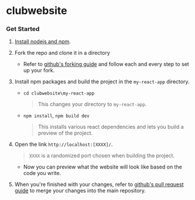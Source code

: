 # clubwebsite

### Get Started
1. [Install nodejs and npm](https://docs.npmjs.com/downloading-and-installing-node-js-and-npm).

2. Fork the repo and clone it in a directory
    - Refer to [github's forking guide](https://docs.github.com/en/pull-requests/collaborating-with-pull-requests/working-with-forks/fork-a-repo#forking-a-repository) and follow each and every step to set up your fork.

3. Install npm packages and build the project in the `my-react-app` directory.
    - `cd clubwebsite\my-react-app` 
        > This changes your directory to `my-react-app`.
    - `npm install`, `npm build dev`
        > This installs various react dependencies and lets you build a preview of the project.
    
4. Open the link `http://localhost:[XXXX]/`.
    > `XXXX` is a randomized port chosen when building the project.
    - Now you can preview what the website will look like based on the code you write.
    

5. When you're finished with your changes, refer to [github's pull request guide](https://docs.github.com/en/pull-requests/collaborating-with-pull-requests/proposing-changes-to-your-work-with-pull-requests/creating-a-pull-request-from-a-fork) to merge your changes into the main repository.